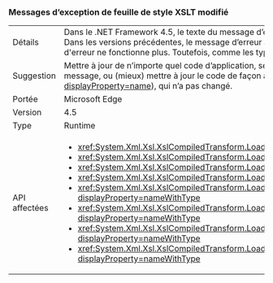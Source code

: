 ### <a name="xslt-style-sheet-exception-message-changed"></a>Messages d’exception de feuille de style XSLT modifié

|   |   |
|---|---|
|Détails|Dans le .NET Framework 4.5, le texte du message d’erreur lorsqu’un fichier XSLT est trop complexe est &quot;la feuille de style est trop complexe.&quot; Dans les versions précédentes, le message d’erreur a été &quot;erreur de compilation XSLT.&quot; Le code d'application qui dépend du texte du message d'erreur ne fonctionne plus. Toutefois, comme les types d’exception restent les mêmes, cette modification ne devrait pas avoir d’impact réel.|
|Suggestion|Mettre à jour de n’importe quel code d’application, selon le message d’exception à partir de cette condition d’erreur pour attendre le nouveau message, ou (mieux) mettre à jour le code de façon à dépendre uniquement le type d’exception (<xref:System.Xml.Xsl.XsltException?displayProperty=name>), qui n’a pas changé.|
|Portée|Microsoft Edge|
|Version|4.5|
|Type|Runtime|
|API affectées|<ul><li><xref:System.Xml.Xsl.XslCompiledTransform.Load(System.String)?displayProperty=nameWithType></li><li><xref:System.Xml.Xsl.XslCompiledTransform.Load(System.Type)?displayProperty=nameWithType></li><li><xref:System.Xml.Xsl.XslCompiledTransform.Load(System.Xml.XmlReader)?displayProperty=nameWithType></li><li><xref:System.Xml.Xsl.XslCompiledTransform.Load(System.Xml.XPath.IXPathNavigable)?displayProperty=nameWithType></li><li><xref:System.Xml.Xsl.XslCompiledTransform.Load(System.Reflection.MethodInfo,System.Byte[],System.Type[])?displayProperty=nameWithType></li><li><xref:System.Xml.Xsl.XslCompiledTransform.Load(System.String,System.Xml.Xsl.XsltSettings,System.Xml.XmlResolver)?displayProperty=nameWithType></li><li><xref:System.Xml.Xsl.XslCompiledTransform.Load(System.Xml.XmlReader,System.Xml.Xsl.XsltSettings,System.Xml.XmlResolver)?displayProperty=nameWithType></li><li><xref:System.Xml.Xsl.XslCompiledTransform.Load(System.Xml.XPath.IXPathNavigable,System.Xml.Xsl.XsltSettings,System.Xml.XmlResolver)?displayProperty=nameWithType></li></ul>|

